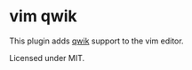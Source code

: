 # vim qwik

This plugin adds [qwik](http://qwik.jp/) support to the vim editor.

Licensed under MIT.
